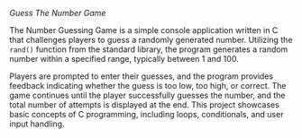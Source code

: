 *Guess The Number Game*

The Number Guessing Game is a simple console application written in C that challenges players to guess a randomly generated number. Utilizing the `rand()` function from the standard library, the program generates a random number within a specified range, typically between 1 and 100. 

Players are prompted to enter their guesses, and the program provides feedback indicating whether the guess is too low, too high, or correct. The game continues until the player successfully guesses the number, and the total number of attempts is displayed at the end. This project showcases basic concepts of C programming, including loops, conditionals, and user input handling.

